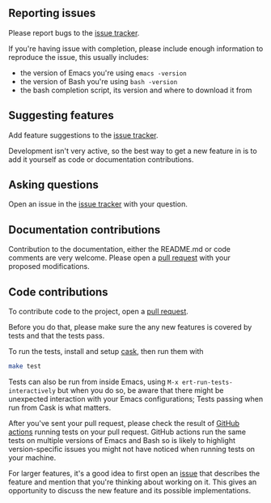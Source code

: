 ## Reporting issues

Please report bugs to the [issue tracker][issues].

If you're having issue with completion, please include enough 
information to reproduce the issue, this usually includes:
* the version of Emacs you're using `emacs -version`
* the version of Bash you're using `bash -version`
* the bash completion script, its version and where to download it from

## Suggesting features

Add feature suggestions to the [issue tracker][issues].

Development isn't very active, so the best way to get a new feature in
is to add it yourself as code or documentation contributions.

## Asking questions

Open an issue in the [issue tracker][issues] with your question.

## Documentation contributions

Contribution to the documentation, either the README.md or code
comments are very welcome. Please open a [pull request][pulls] with
your proposed modifications.

## Code contributions

To contribute code to the project, open a [pull request][pulls].

Before you do that, please make sure the any new features is covered
by tests and that the tests pass. 

To run the tests, install and setup
[cask], then run them with 
```bash
make test
```

Tests can also be run from inside Emacs,
using `M-x ert-run-tests-interactively` but when you do so, be aware
that there might be unexpected interaction with your Emacs
configurations; Tests passing when run from Cask is what matters.

After you've sent your pull request, please check the result of
[GitHub actions][actions] running tests on your pull request. GitHub
actions run the same tests on multiple versions of Emacs and Bash so
is likely to highlight version-specific issues you might not have
noticed when running tests on your machine.

For larger features, it's a good idea to first open an 
[issue][issues] that describes the feature and mention that you're
thinking about working on it. This gives an opportunity to discuss the
new feature and its possible implementations.

[cask]: https://github.com/szermatt/emacs-bash-completion/issues
[issues]: https://github.com/szermatt/emacs-bash-completion/issues
[actions]: https://github.com/szermatt/emacs-bash-completion/actions
[pulls]: https://github.com/szermatt/emacs-bash-completion/pulls
